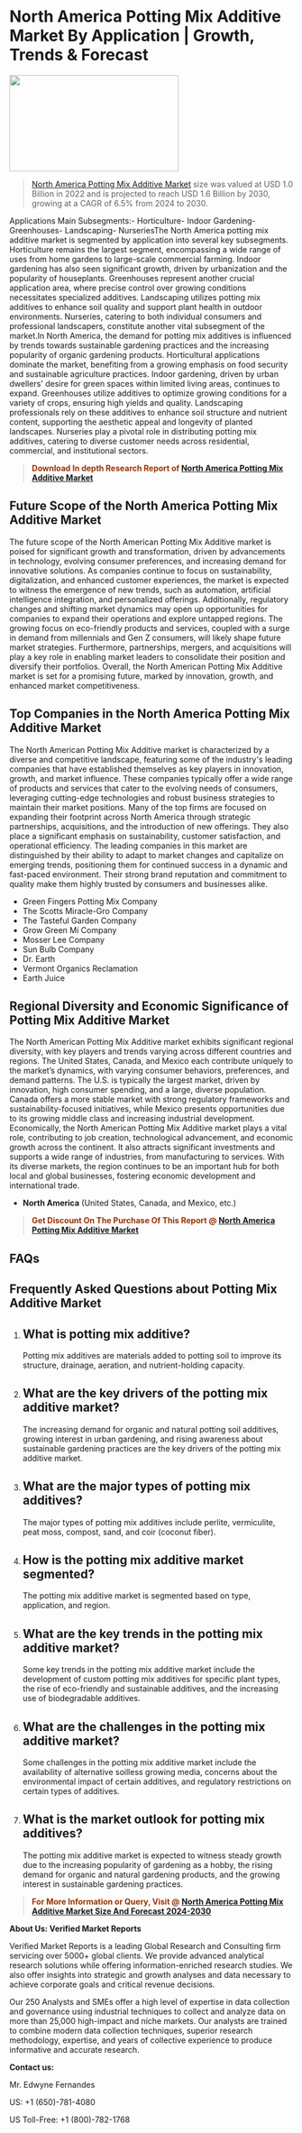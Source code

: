 <p><h1>North America Potting Mix Additive Market By Application | Growth, Trends & Forecast</h1><p><img class="aligncenter size-medium wp-image-105565" src="https://ffe5etoiles.com/wp-content/uploads/2025/01/MST7-300x171.png" alt="" width="300" height="171" /></p><blockquote><p><a href="https://www.verifiedmarketreports.com/download-sample/?rid=349614&utm_source=Github-NA&utm_medium=385" target="_blank">North America Potting Mix Additive Market</a> size was valued at USD 1.0 Billion in 2022 and is projected to reach USD 1.6 Billion by 2030, growing at a CAGR of 6.5% from 2024 to 2030.</p></blockquote>Applications Main Subsegments:- Horticulture- Indoor Gardening- Greenhouses- Landscaping- NurseriesThe North America potting mix additive market is segmented by application into several key subsegments. Horticulture remains the largest segment, encompassing a wide range of uses from home gardens to large-scale commercial farming. Indoor gardening has also seen significant growth, driven by urbanization and the popularity of houseplants. Greenhouses represent another crucial application area, where precise control over growing conditions necessitates specialized additives. Landscaping utilizes potting mix additives to enhance soil quality and support plant health in outdoor environments. Nurseries, catering to both individual consumers and professional landscapers, constitute another vital subsegment of the market.In North America, the demand for potting mix additives is influenced by trends towards sustainable gardening practices and the increasing popularity of organic gardening products. Horticultural applications dominate the market, benefiting from a growing emphasis on food security and sustainable agriculture practices. Indoor gardening, driven by urban dwellers' desire for green spaces within limited living areas, continues to expand. Greenhouses utilize additives to optimize growing conditions for a variety of crops, ensuring high yields and quality. Landscaping professionals rely on these additives to enhance soil structure and nutrient content, supporting the aesthetic appeal and longevity of planted landscapes. Nurseries play a pivotal role in distributing potting mix additives, catering to diverse customer needs across residential, commercial, and institutional sectors.</p><blockquote><p><span style="color: #993300;"><strong>Download In depth Research Report of <a href="https://www.verifiedmarketreports.com/download-sample/?rid=349614&utm_source=Github-NA&utm_medium=385">North America Potting Mix Additive Market</a></strong></span></p></blockquote><h2>Future Scope of the North America Potting Mix Additive Market</h2><p>The future scope of the North American Potting Mix Additive market is poised for significant growth and transformation, driven by advancements in technology, evolving consumer preferences, and increasing demand for innovative solutions. As companies continue to focus on sustainability, digitalization, and enhanced customer experiences, the market is expected to witness the emergence of new trends, such as automation, artificial intelligence integration, and personalized offerings. Additionally, regulatory changes and shifting market dynamics may open up opportunities for companies to expand their operations and explore untapped regions. The growing focus on eco-friendly products and services, coupled with a surge in demand from millennials and Gen Z consumers, will likely shape future market strategies. Furthermore, partnerships, mergers, and acquisitions will play a key role in enabling market leaders to consolidate their position and diversify their portfolios. Overall, the North American Potting Mix Additive market is set for a promising future, marked by innovation, growth, and enhanced market competitiveness.</p><h2>Top Companies in the North America Potting Mix Additive Market</h2><p>The North American Potting Mix Additive market is characterized by a diverse and competitive landscape, featuring some of the industry's leading companies that have established themselves as key players in innovation, growth, and market influence. These companies typically offer a wide range of products and services that cater to the evolving needs of consumers, leveraging cutting-edge technologies and robust business strategies to maintain their market positions. Many of the top firms are focused on expanding their footprint across North America through strategic partnerships, acquisitions, and the introduction of new offerings. They also place a significant emphasis on sustainability, customer satisfaction, and operational efficiency. The leading companies in this market are distinguished by their ability to adapt to market changes and capitalize on emerging trends, positioning them for continued success in a dynamic and fast-paced environment. Their strong brand reputation and commitment to quality make them highly trusted by consumers and businesses alike.</p><p><ul><li>Green Fingers Potting Mix Company </li><li> The Scotts Miracle-Gro Company </li><li> The Tasteful Garden Company </li><li> Grow Green Mi Company </li><li> Mosser Lee Company </li><li> Sun Bulb Company </li><li> Dr. Earth </li><li> Vermont Organics Reclamation </li><li> Earth Juice</li></ul></p><h2>Regional Diversity and Economic Significance of Potting Mix Additive Market</h2><p>The North American Potting Mix Additive market exhibits significant regional diversity, with key players and trends varying across different countries and regions. The United States, Canada, and Mexico each contribute uniquely to the market’s dynamics, with varying consumer behaviors, preferences, and demand patterns. The U.S. is typically the largest market, driven by innovation, high consumer spending, and a large, diverse population. Canada offers a more stable market with strong regulatory frameworks and sustainability-focused initiatives, while Mexico presents opportunities due to its growing middle class and increasing industrial development. Economically, the North American Potting Mix Additive market plays a vital role, contributing to job creation, technological advancement, and economic growth across the continent. It also attracts significant investments and supports a wide range of industries, from manufacturing to services. With its diverse markets, the region continues to be an important hub for both local and global businesses, fostering economic development and international trade.</p><ul> <li><strong>North America</strong> (United States, Canada, and Mexico, etc.)</li></ul><blockquote><p><span style="color: #993300;"><strong>Get Discount On The Purchase Of This Report @ <a href="https://www.verifiedmarketreports.com/ask-for-discount/?rid=349614&utm_source=Github-NA&utm_medium=385">North America Potting Mix Additive Market</a></strong></span></p></blockquote><h2>FAQs</h2><p> <h2>Frequently Asked Questions about Potting Mix Additive Market</h1> <ol> <li> <h2>What is potting mix additive?</div><div></h2> <p>Potting mix additives are materials added to potting soil to improve its structure, drainage, aeration, and nutrient-holding capacity.</p> </li> <li> <h2>What are the key drivers of the potting mix additive market?</div><div></h2> <p>The increasing demand for organic and natural potting soil additives, growing interest in urban gardening, and rising awareness about sustainable gardening practices are the key drivers of the potting mix additive market.</p> </li> <li> <h2>What are the major types of potting mix additives?</div><div></h2> <p>The major types of potting mix additives include perlite, vermiculite, peat moss, compost, sand, and coir (coconut fiber).</p> </li> <li> <h2>How is the potting mix additive market segmented?</div><div></h2> <p>The potting mix additive market is segmented based on type, application, and region.</p> </li> <li> <h2>What are the key trends in the potting mix additive market?</div><div></h2> <p>Some key trends in the potting mix additive market include the development of custom potting mix additives for specific plant types, the rise of eco-friendly and sustainable additives, and the increasing use of biodegradable additives.</p> </li> <li> <h2>What are the challenges in the potting mix additive market?</div><div></h2> <p>Some challenges in the potting mix additive market include the availability of alternative soilless growing media, concerns about the environmental impact of certain additives, and regulatory restrictions on certain types of additives.</p> </li> <li> <h2>What is the market outlook for potting mix additives?</div><div></h2> <p>The potting mix additive market is expected to witness steady growth due to the increasing popularity of gardening as a hobby, the rising demand for organic and natural gardening products, and the growing interest in sustainable gardening practices.</p> </li> </ol></body></html></p><blockquote><p><span style="color: #993300;"><strong>For More Information or Query, Visit @ <a href="https://www.verifiedmarketreports.com/product/potting-mix-additive-market/">North America Potting Mix Additive Market Size And Forecast 2024-2030</a></strong></span></p></blockquote><p><strong>About Us: Verified Market Reports</strong></p><p>Verified Market Reports is a leading Global Research and Consulting firm servicing over 5000+ global clients. We provide advanced analytical research solutions while offering information-enriched research studies. We also offer insights into strategic and growth analyses and data necessary to achieve corporate goals and critical revenue decisions.</p><p>Our 250 Analysts and SMEs offer a high level of expertise in data collection and governance using industrial techniques to collect and analyze data on more than 25,000 high-impact and niche markets. Our analysts are trained to combine modern data collection techniques, superior research methodology, expertise, and years of collective experience to produce informative and accurate research.</p><p><strong>Contact us:</strong></p><p>Mr. Edwyne Fernandes</p><p>US: +1 (650)-781-4080</p><p>US Toll-Free: +1 (800)-782-1768</p>

